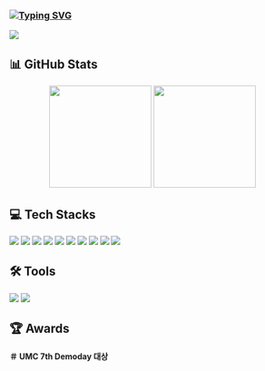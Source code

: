 ### <a href="https://git.io/typing-svg"><img src="https://readme-typing-svg.demolab.com?font=Fira+Code&pause=1000&color=F78731&background=D650FF00&width=435&lines=namkungkang's+GitHub" alt="Typing SVG" /></a>
<a href="https://hits.seeyoufarm.com">
  <img src="https://hits.seeyoufarm.com/api/count/incr/badge.svg?url=https://github.com/namkungkang&count_bg=%23F3F7F1&title_bg=%23A85D17&icon=datadog.svg&icon_color=%23EBE0E0&title=%EB%B0%A9%EB%AC%B8%EC%9E%90+%EC%88%98&edge_flat=false"/>
</a>


## 📊 GitHub Stats
<div align="center">
  <img height="180em" src="https://github-readme-stats-sigma-five.vercel.app/api?username=namkungkang&show_icons=true&theme=radical"/>
  <img height="180em" src="https://github-readme-stats-sigma-five.vercel.app/api/top-langs/?username=namkungkang&layout=compact&theme=radical"/>
</div>


## 💻 Tech Stacks
<p>
<img src="https://img.shields.io/badge/C-A8B9CC?style=flat-square&logo=C&logoColor=white"/> 
<img src="https://img.shields.io/badge/C++-00599C?style=flat-square&logo=C%2B%2B&logoColor=white"/> 
<img src="https://img.shields.io/badge/Java-007396?style=flat-square&logo=Java&logoColor=white"/> 
<img src="https://img.shields.io/badge/Python-3776AB?style=flat-square&logo=Python&logoColor=white"/>
<img src="https://img.shields.io/badge/Html5-E34F26?style=flat-square&logo=HTML5&logoColor=white"/> 
<img src="https://img.shields.io/badge/CSS3-1572B6?style=flat-square&logo=CSS3&logoColor=white"/> 
<img src="https://img.shields.io/badge/JavaScript-F7DF1E?style=flat-square&logo=JavaScript&logoColor=black"/> 
<img src="https://img.shields.io/badge/React-61DAFB?style=flat-square&logo=React&logoColor=black"/> 
<img src="https://img.shields.io/badge/Node.js-339933?style=flat-square&logo=nodedotjs&logoColor=white"/>   
<img src="https://img.shields.io/badge/Spring-6DB33F?style=flat-square&logo=spring&logoColor=white"/>   
   
</p>

## 🛠️ **Tools**
<p>
<img src="https://img.shields.io/badge/Git-F05032?style=flat-square&logo=Git&logoColor=white"/>
<img src="https://img.shields.io/badge/Mysql-003B57?style=flat-square&logo=mysql&logoColor=white"/>


</p>

## 🏆 **Awards**
**＃ UMC 7th Demoday 대상**
